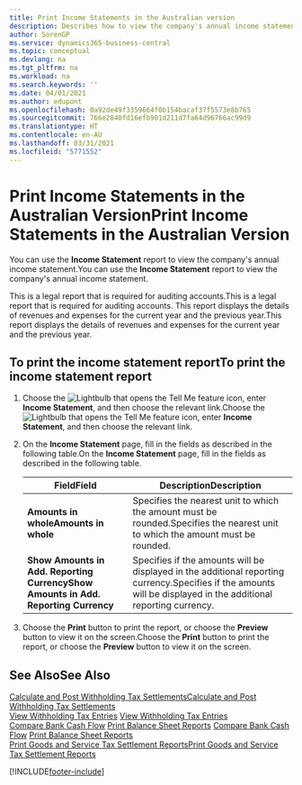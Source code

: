 ```yaml
---
title: Print Income Statements in the Australian version
description: Describes how to view the company's annual income statement in the Australian version.
author: SorenGP
ms.service: dynamics365-business-central
ms.topic: conceptual
ms.devlang: na
ms.tgt_pltfrm: na
ms.workload: na
ms.search.keywords: ''
ms.date: 04/01/2021
ms.author: edupont
ms.openlocfilehash: 0a92de49f3359664f0b154bacaf37f5573e8b765
ms.sourcegitcommit: 766e2840fd16efb901d211d7fa64d96766ac99d9
ms.translationtype: HT
ms.contentlocale: en-AU
ms.lasthandoff: 03/31/2021
ms.locfileid: "5771552"
---
```

# <a name="print-income-statements-in-the-australian-version"></a><span data-ttu-id="49db5-103">Print Income Statements in the Australian Version</span><span class="sxs-lookup"><span data-stu-id="49db5-103">Print Income Statements in the Australian Version</span></span>

<span data-ttu-id="49db5-104">You can use the **Income Statement** report to view the company's annual income statement.</span><span class="sxs-lookup"><span data-stu-id="49db5-104">You can use the **Income Statement** report to view the company's annual income statement.</span></span>  

<span data-ttu-id="49db5-105">This is a legal report that is required for auditing accounts.</span><span class="sxs-lookup"><span data-stu-id="49db5-105">This is a legal report that is required for auditing accounts.</span></span> <span data-ttu-id="49db5-106">This report displays the details of revenues and expenses for the current year and the previous year.</span><span class="sxs-lookup"><span data-stu-id="49db5-106">This report displays the details of revenues and expenses for the current year and the previous year.</span></span>  

## <a name="to-print-the-income-statement-report"></a><span data-ttu-id="49db5-107">To print the income statement report</span><span class="sxs-lookup"><span data-stu-id="49db5-107">To print the income statement report</span></span>  
1. <span data-ttu-id="49db5-108">Choose the ![Lightbulb that opens the Tell Me feature](../../media/ui-search/search_small.png "Tell me what you want to do") icon, enter **Income Statement**, and then choose the relevant link.</span><span class="sxs-lookup"><span data-stu-id="49db5-108">Choose the ![Lightbulb that opens the Tell Me feature](../../media/ui-search/search_small.png "Tell me what you want to do") icon, enter **Income Statement**, and then choose the relevant link.</span></span>  
2. <span data-ttu-id="49db5-109">On the **Income Statement** page, fill in the fields as described in the following table.</span><span class="sxs-lookup"><span data-stu-id="49db5-109">On the **Income Statement** page, fill in the fields as described in the following table.</span></span>  

    |<span data-ttu-id="49db5-110">Field</span><span class="sxs-lookup"><span data-stu-id="49db5-110">Field</span></span>|<span data-ttu-id="49db5-111">Description</span><span class="sxs-lookup"><span data-stu-id="49db5-111">Description</span></span>|  
    |---------------------------------|---------------------------------------|  
    |<span data-ttu-id="49db5-112">**Amounts in whole**</span><span class="sxs-lookup"><span data-stu-id="49db5-112">**Amounts in whole**</span></span>|<span data-ttu-id="49db5-113">Specifies the nearest unit to which the amount must be rounded.</span><span class="sxs-lookup"><span data-stu-id="49db5-113">Specifies the nearest unit to which the amount must be rounded.</span></span>|  
    |<span data-ttu-id="49db5-114">**Show Amounts in Add. Reporting Currency**</span><span class="sxs-lookup"><span data-stu-id="49db5-114">**Show Amounts in Add. Reporting Currency**</span></span>|<span data-ttu-id="49db5-115">Specifies if the amounts will be displayed in the additional reporting currency.</span><span class="sxs-lookup"><span data-stu-id="49db5-115">Specifies if the amounts will be displayed in the additional reporting currency.</span></span>|  

3. <span data-ttu-id="49db5-116">Choose the **Print** button to print the report, or choose the **Preview** button to view it on the screen.</span><span class="sxs-lookup"><span data-stu-id="49db5-116">Choose the **Print** button to print the report, or choose the **Preview** button to view it on the screen.</span></span>  

## <a name="see-also"></a><span data-ttu-id="49db5-117">See Also</span><span class="sxs-lookup"><span data-stu-id="49db5-117">See Also</span></span>  
[<span data-ttu-id="49db5-118">Calculate and Post Withholding Tax Settlements</span><span class="sxs-lookup"><span data-stu-id="49db5-118">Calculate and Post Withholding Tax Settlements</span></span>](how-to-calculate-and-post-withholding-tax-settlements.md)  
<span data-ttu-id="49db5-119">[View Withholding Tax Entries](how-to-view-withholding-tax-entries.md) </span><span class="sxs-lookup"><span data-stu-id="49db5-119">[View Withholding Tax Entries](how-to-view-withholding-tax-entries.md) </span></span>  
<span data-ttu-id="49db5-120">[Compare Bank Cash Flow](how-to-compare-bank-cash-flow.md)   [Print Balance Sheet Reports](how-to-print-balance-sheet-reports.md) </span><span class="sxs-lookup"><span data-stu-id="49db5-120">[Compare Bank Cash Flow](how-to-compare-bank-cash-flow.md)   [Print Balance Sheet Reports](how-to-print-balance-sheet-reports.md) </span></span>  
[<span data-ttu-id="49db5-121">Print Goods and Service Tax Settlement Reports</span><span class="sxs-lookup"><span data-stu-id="49db5-121">Print Goods and Service Tax Settlement Reports</span></span>](how-to-print-goods-and-service-tax-settlement-reports.md) 


[!INCLUDE[footer-include](../../includes/footer-banner.md)]